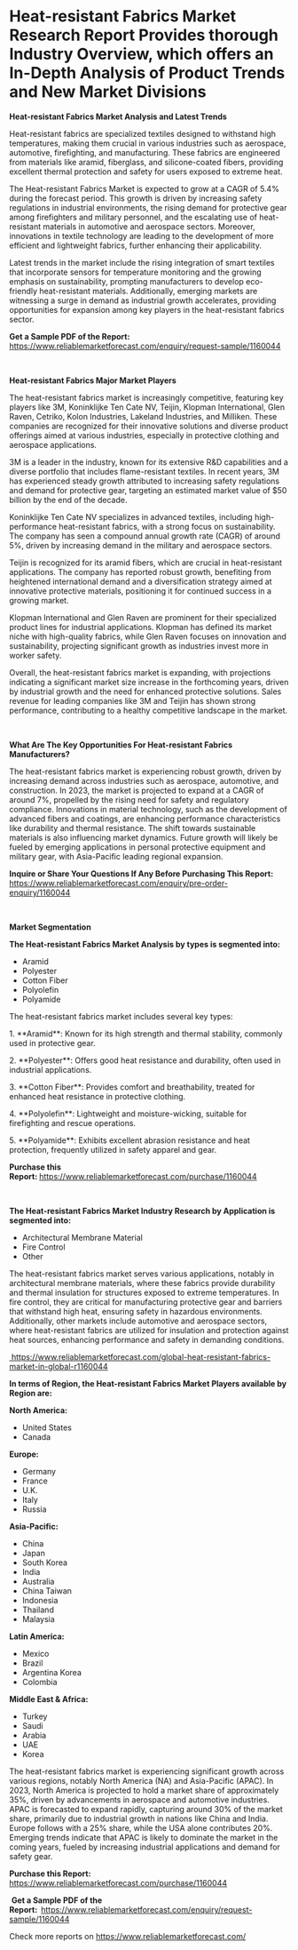 <p><h1>Heat-resistant Fabrics Market Research Report Provides thorough Industry Overview, which offers an In-Depth Analysis of Product Trends and New Market Divisions</h1></p><p><strong>Heat-resistant Fabrics Market Analysis and Latest Trends</strong></p>
<p><p>Heat-resistant fabrics are specialized textiles designed to withstand high temperatures, making them crucial in various industries such as aerospace, automotive, firefighting, and manufacturing. These fabrics are engineered from materials like aramid, fiberglass, and silicone-coated fibers, providing excellent thermal protection and safety for users exposed to extreme heat.</p><p>The Heat-resistant Fabrics Market is expected to grow at a CAGR of 5.4% during the forecast period. This growth is driven by increasing safety regulations in industrial environments, the rising demand for protective gear among firefighters and military personnel, and the escalating use of heat-resistant materials in automotive and aerospace sectors. Moreover, innovations in textile technology are leading to the development of more efficient and lightweight fabrics, further enhancing their applicability.</p><p>Latest trends in the market include the rising integration of smart textiles that incorporate sensors for temperature monitoring and the growing emphasis on sustainability, prompting manufacturers to develop eco-friendly heat-resistant materials. Additionally, emerging markets are witnessing a surge in demand as industrial growth accelerates, providing opportunities for expansion among key players in the heat-resistant fabrics sector.</p></p>
<p><strong>Get a Sample PDF of the Report:&nbsp;</strong> <a href="https://www.reliablemarketforecast.com/enquiry/request-sample/1160044?utm_campaign=2277&utm_medium=2&utm_source=Github&utm_content=ia&utm_term=22032025&utm_id=heat-resistant-fabrics">https://www.reliablemarketforecast.com/enquiry/request-sample/1160044</a></p>
<p>&nbsp;</p>
<p><strong>Heat-resistant Fabrics Major Market Players</strong></p>
<p><p>The heat-resistant fabrics market is increasingly competitive, featuring key players like 3M, Koninklijke Ten Cate NV, Teijin, Klopman International, Glen Raven, Cetriko, Kolon Industries, Lakeland Industries, and Milliken. These companies are recognized for their innovative solutions and diverse product offerings aimed at various industries, especially in protective clothing and aerospace applications.</p><p>3M is a leader in the industry, known for its extensive R&D capabilities and a diverse portfolio that includes flame-resistant textiles. In recent years, 3M has experienced steady growth attributed to increasing safety regulations and demand for protective gear, targeting an estimated market value of $50 billion by the end of the decade.</p><p>Koninklijke Ten Cate NV specializes in advanced textiles, including high-performance heat-resistant fabrics, with a strong focus on sustainability. The company has seen a compound annual growth rate (CAGR) of around 5%, driven by increasing demand in the military and aerospace sectors.</p><p>Teijin is recognized for its aramid fibers, which are crucial in heat-resistant applications. The company has reported robust growth, benefiting from heightened international demand and a diversification strategy aimed at innovative protective materials, positioning it for continued success in a growing market.</p><p>Klopman International and Glen Raven are prominent for their specialized product lines for industrial applications. Klopman has defined its market niche with high-quality fabrics, while Glen Raven focuses on innovation and sustainability, projecting significant growth as industries invest more in worker safety.</p><p>Overall, the heat-resistant fabrics market is expanding, with projections indicating a significant market size increase in the forthcoming years, driven by industrial growth and the need for enhanced protective solutions. Sales revenue for leading companies like 3M and Teijin has shown strong performance, contributing to a healthy competitive landscape in the market.</p></p>
<p>&nbsp;</p>
<p><strong>What Are The Key Opportunities For Heat-resistant Fabrics Manufacturers?</strong></p>
<p><p>The heat-resistant fabrics market is experiencing robust growth, driven by increasing demand across industries such as aerospace, automotive, and construction. In 2023, the market is projected to expand at a CAGR of around 7%, propelled by the rising need for safety and regulatory compliance. Innovations in material technology, such as the development of advanced fibers and coatings, are enhancing performance characteristics like durability and thermal resistance. The shift towards sustainable materials is also influencing market dynamics. Future growth will likely be fueled by emerging applications in personal protective equipment and military gear, with Asia-Pacific leading regional expansion.</p></p>
<p><strong>Inquire or Share Your Questions If Any Before Purchasing This Report:</strong> <a href="https://www.reliablemarketforecast.com/enquiry/pre-order-enquiry/1160044?utm_campaign=2277&utm_medium=2&utm_source=Github&utm_content=ia&utm_term=22032025&utm_id=heat-resistant-fabrics">https://www.reliablemarketforecast.com/enquiry/pre-order-enquiry/1160044</a></p>
<p>&nbsp;</p>
<p><strong>Market Segmentation</strong></p>
<p><strong>The Heat-resistant Fabrics Market Analysis by types is segmented into:</strong></p>
<p><ul><li>Aramid</li><li>Polyester</li><li>Cotton Fiber</li><li>Polyolefin</li><li>Polyamide</li></ul></p>
<p><p>The heat-resistant fabrics market includes several key types: </p><p>1. **Aramid**: Known for its high strength and thermal stability, commonly used in protective gear.</p><p>2. **Polyester**: Offers good heat resistance and durability, often used in industrial applications.</p><p>3. **Cotton Fiber**: Provides comfort and breathability, treated for enhanced heat resistance in protective clothing.</p><p>4. **Polyolefin**: Lightweight and moisture-wicking, suitable for firefighting and rescue operations.</p><p>5. **Polyamide**: Exhibits excellent abrasion resistance and heat protection, frequently utilized in safety apparel and gear.</p></p>
<p><strong>Purchase this Report:&nbsp;</strong><a href="https://www.reliablemarketforecast.com/purchase/1160044?utm_campaign=2277&utm_medium=2&utm_source=Github&utm_content=ia&utm_term=22032025&utm_id=heat-resistant-fabrics">https://www.reliablemarketforecast.com/purchase/1160044</a></p>
<p>&nbsp;</p>
<p><strong>The Heat-resistant Fabrics Market Industry Research by Application is segmented into:</strong></p>
<p><ul><li>Architectural Membrane Material</li><li>Fire Control</li><li>Other</li></ul></p>
<p><p>The heat-resistant fabrics market serves various applications, notably in architectural membrane materials, where these fabrics provide durability and thermal insulation for structures exposed to extreme temperatures. In fire control, they are critical for manufacturing protective gear and barriers that withstand high heat, ensuring safety in hazardous environments. Additionally, other markets include automotive and aerospace sectors, where heat-resistant fabrics are utilized for insulation and protection against heat sources, enhancing performance and safety in demanding conditions.</p></p>
<p><a href="https://www.reliablemarketforecast.com/global-heat-resistant-fabrics-market-in-global-r1160044?utm_campaign=2277&utm_medium=2&utm_source=Github&utm_content=ia&utm_term=22032025&utm_id=heat-resistant-fabrics">&nbsp;https://www.reliablemarketforecast.com/global-heat-resistant-fabrics-market-in-global-r1160044</a></p>
<p><strong>In terms of Region, the Heat-resistant Fabrics Market Players available by Region are:</strong></p>
<p>
    <p> <strong> North America: </strong>
        <ul>
            <li>United States</li>
            <li>Canada</li>
        </ul>
        </p> 
    <p> <strong> Europe: </strong>
        <ul>
            <li>Germany</li>
            <li>France</li>
            <li>U.K.</li>
            <li>Italy</li>
            <li>Russia</li>
        </ul>
        </p> 
    <p> <strong> Asia-Pacific: </strong>
        <ul>
            <li>China</li>
            <li>Japan</li>
            <li>South Korea</li>
            <li>India</li>
            <li>Australia</li>
            <li>China Taiwan</li>
            <li>Indonesia</li>
            <li>Thailand</li>
            <li>Malaysia</li>
        </ul>
        </p> 
    <p> <strong> Latin America: </strong>
        <ul>
            <li>Mexico</li>
            <li>Brazil</li>
            <li>Argentina Korea</li>
            <li>Colombia</li>
        </ul>
        </p> 
    <p> <strong> Middle East & Africa: </strong>
        <ul>
            <li>Turkey</li>
            <li>Saudi</li>
            <li>Arabia</li>
            <li>UAE</li>
            <li>Korea</li>
        </ul>
    </p>
    </p>
<p><p>The heat-resistant fabrics market is experiencing significant growth across various regions, notably North America (NA) and Asia-Pacific (APAC). In 2023, North America is projected to hold a market share of approximately 35%, driven by advancements in aerospace and automotive industries. APAC is forecasted to expand rapidly, capturing around 30% of the market share, primarily due to industrial growth in nations like China and India. Europe follows with a 25% share, while the USA alone contributes 20%. Emerging trends indicate that APAC is likely to dominate the market in the coming years, fueled by increasing industrial applications and demand for safety gear.</p></p>
<p><strong>Purchase this Report: </strong><a href="https://www.reliablemarketforecast.com/purchase/1160044?utm_campaign=2277&utm_medium=2&utm_source=Github&utm_content=ia&utm_term=22032025&utm_id=heat-resistant-fabrics">https://www.reliablemarketforecast.com/purchase/1160044</a></p>
<p>&nbsp;<strong>Get a Sample PDF of the Report:&nbsp;&nbsp;</strong><a href="https://www.reliablemarketforecast.com/enquiry/request-sample/1160044?utm_campaign=2277&utm_medium=2&utm_source=Github&utm_content=ia&utm_term=22032025&utm_id=heat-resistant-fabrics">https://www.reliablemarketforecast.com/enquiry/request-sample/1160044</a></p>
<p><strong></strong></p>
<p>Check more reports on <a href="https://www.reliablemarketforecast.com/?utm_campaign=2277&utm_medium=2&utm_source=Github&utm_content=ia&utm_term=22032025&utm_id=heat-resistant-fabrics">https://www.reliablemarketforecast.com/</a></p>